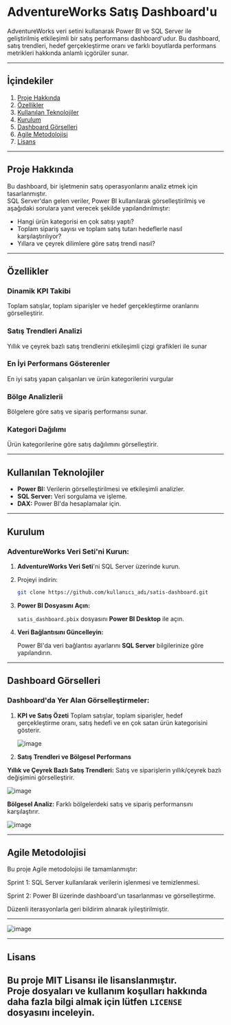 # **AdventureWorks Satış Dashboard'u**

AdventureWorks veri setini kullanarak Power BI ve SQL Server ile geliştirilmiş etkileşimli bir satış performansı dashboard'udur. Bu dashboard, satış trendleri, hedef gerçekleştirme oranı ve farklı boyutlarda performans metrikleri hakkında anlamlı içgörüler sunar.



---

## **İçindekiler**

1. [Proje Hakkında](#proje-hakkında)  
2. [Özellikler](#özellikler)  
3. [Kullanılan Teknolojiler](#kullanılan-teknolojiler)  
4. [Kurulum](#kurulum)  
5. [Dashboard Görselleri](#dashboard-görselleri)
6. [Agile Metodolojisi](#agile-metodolojisi)
7. [Lisans](#lisans)  

---

## **Proje Hakkında**

Bu dashboard, bir işletmenin satış operasyonlarını analiz etmek için tasarlanmıştır.  
SQL Server'dan gelen veriler, Power BI kullanılarak görselleştirilmiş ve aşağıdaki sorulara yanıt verecek şekilde yapılandırılmıştır:

- Hangi ürün kategorisi en çok satışı yaptı?  
- Toplam sipariş sayısı ve toplam satış tutarı hedeflerle nasıl karşılaştırılıyor?  
- Yıllara ve çeyrek dilimlere göre satış trendi nasıl?

---

## **Özellikler**

### **Dinamik KPI Takibi**  
Toplam satışlar, toplam siparişler ve hedef gerçekleştirme oranlarını görselleştirir.

### **Satış Trendleri Analizi**  
Yıllık ve çeyrek bazlı satış trendlerini etkileşimli çizgi grafikleri ile sunar

### **En İyi Performans Gösterenler**  
En iyi satış yapan çalışanları ve ürün kategorilerini vurgular  

### **Bölge Analizlerii**  
Bölgelere göre satış ve sipariş performansı sunar.  

### **Kategori Dağılımı**  
Ürün kategorilerine göre satış dağılımını görselleştirir.


---

## **Kullanılan Teknolojiler**

- **Power BI:** Verilerin görselleştirilmesi ve etkileşimli analizler.  
- **SQL Server:** Veri sorgulama ve işleme.   
- **DAX:** Power BI'da hesaplamalar için.

---

## **Kurulum**

### **AdventureWorks Veri Seti'ni Kurun:**

1. **AdventureWorks Veri Seti**'ni SQL Server üzerinde kurun.  
2. Projeyi indirin:

    ```bash
    git clone https://github.com/kullanıcı_adı/satis-dashboard.git
    ```

3. **Power BI Dosyasını Açın:**

    `satis_dashboard.pbix` dosyasını **Power BI Desktop** ile açın.  

4. **Veri Bağlantısını Güncelleyin:**

   Power BI'da veri bağlantısı ayarlarını **SQL Server** bilgilerinize göre yapılandırın.

---


## **Dashboard Görselleri**

### **Dashboard'da Yer Alan Görselleştirmeler:**

1. **KPI ve Satış Özeti**
Toplam satışlar, toplam siparişler, hedef gerçekleştirme oranı, satış hedefi ve en çok satan ürün kategorisini gösterir.

   ![image](https://github.com/user-attachments/assets/f3df4c9c-4d78-4f46-a875-ce89c28a3547)


2. **Satış Trendleri ve Bölgesel Performans**

**Yıllık ve Çeyrek Bazlı Satış Trendleri:** Satış ve siparişlerin yıllık/çeyrek bazlı değişimini görselleştirir.
   

![image](https://github.com/user-attachments/assets/77175f5b-b427-44bf-8098-f5d2ffe6e698) 

**Bölgesel Analiz:** Farklı bölgelerdeki satış ve sipariş performansını karşılaştırır.


![image](https://github.com/user-attachments/assets/e69779dc-4a1c-47c4-8fca-0d4bf3d2550a)





---

## **Agile Metodolojisi**
Bu proje Agile metodolojisi ile tamamlanmıştır:

Sprint 1: SQL Server kullanılarak verilerin işlenmesi ve temizlenmesi.

Sprint 2: Power BI üzerinde dashboard'un tasarlanması ve görselleştirme.

Düzenli iterasyonlarla geri bildirim alınarak iyileştirilmiştir.

---
  
   
![image](https://github.com/user-attachments/assets/6840513e-adab-4df8-aa60-5071a865e568)



---

## **Lisans**
Bu proje **MIT Lisansı** ile lisanslanmıştır.  
Proje dosyaları ve kullanım koşulları hakkında daha fazla bilgi almak için lütfen `LICENSE` dosyasını inceleyin.
---

